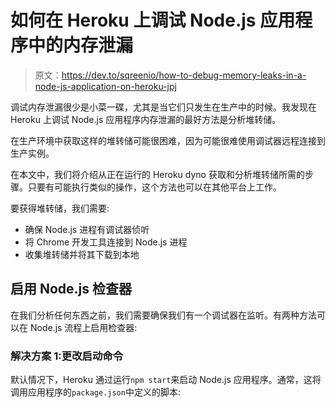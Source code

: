 # 如何在 Heroku 上调试 Node.js 应用程序中的内存泄漏

> 原文：<https://dev.to/sqreenio/how-to-debug-memory-leaks-in-a-node-js-application-on-heroku-jpj>

调试内存泄漏很少是小菜一碟，尤其是当它们只发生在生产中的时候。我发现在 Heroku 上调试 Node.js 应用程序内存泄漏的最好方法是分析堆转储。

在生产环境中获取这样的堆转储可能很困难，因为可能很难使用调试器远程连接到生产实例。

在本文中，我们将介绍从正在运行的 Heroku dyno 获取和分析堆转储所需的步骤。只要有可能执行类似的操作，这个方法也可以在其他平台上工作。

要获得堆转储，我们需要:

*   确保 Node.js 进程有调试器侦听
*   将 Chrome 开发工具连接到 Node.js 进程
*   收集堆转储并将其下载到本地

## 启用 Node.js 检查器

在我们分析任何东西之前，我们需要确保我们有一个调试器在监听。有两种方法可以在 Node.js 流程上启用检查器:

### 解决方案 1:更改启动命令

默认情况下，Heroku 通过运行`npm start`来启动 Node.js 应用程序。通常，这将调用应用程序的`package.json`中定义的脚本: